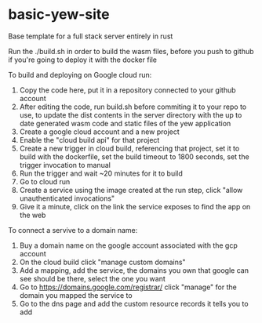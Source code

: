 # basic-yew-site

Base template for a full stack server entirely in rust

Run the ./build.sh in order to build the wasm files, before you push to github if you're going to deploy it with the docker file



To build and deploying on Google cloud run:

1. Copy the code here, put it in a repository connected to your github account
2. After editing the code, run build.sh before commiting it to your repo to use, to update the dist contents in the server directory with the up to date generated wasm code and static files of the yew application
3. Create a google cloud account and a new project
4. Enable the "cloud build api" for that project
5. Create a new trigger in cloud build, referencing that project, set it to build with the dockerfile, set the build timeout to 1800 seconds, set the trigger invocation to manual
6. Run the trigger and wait ~20 minutes for it to build
7. Go to cloud run
8. Create a service using the image created at the run step, click "allow unauthenticated invocations"
9. Give it a minute, click on the link the service exposes to find the app on the web

To connect a servive to a domain name:

1. Buy a domain name on the google account associated with the gcp account
2. On the cloud build click "manage custom domains"
3. Add a mapping, add the service, the domains you own that google can see should be there, select the one you want
4. Go to https://domains.google.com/registrar/ click "manage" for the domain you mapped the service to
5. Go to the dns page and add the custom resource records it tells you to add